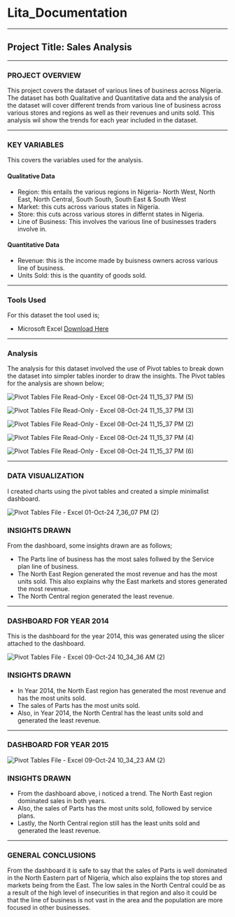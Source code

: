 # Lita_Documentation
---
## Project Title: Sales Analysis
---
### PROJECT OVERVIEW
This project covers the dataset of various lines of business across Nigeria. The dataset has both Qualitative and Quantitative data and the analysis of the dataset will cover different trends from various line of business across various stores and regions as well as their revenues and units sold. This analysis wil show the trends for each year included in the dataset.
***********
### KEY VARIABLES
This covers the variables used for the analysis. 
#### Qualitative Data
- Region: this entails the various regions in Nigeria- North West, North East, North Central, South South, South East & South West
- Market: this cuts across various states in Nigeria.
- Store: this cuts across various stores in differnt states in Nigeria.
- Line of Business: This involves the various line of businesses traders involve in.
####  Quantitative Data
-  Revenue: this is the income made by buisness owners across various line of business.
-  Units Sold: this is the quantity of goods sold.
---
### Tools Used 
For this dataset the tool used is;
- Microsoft Excel [Download Here](https://www.microsoft.com)
--- 
### Analysis
The analysis for this dataset involved the use of Pivot tables to break down the dataset into simpler tables inorder to draw the insights. The Pivot tables for the analysis are shown below;

![Pivot Tables File   Read-Only  - Excel 08-Oct-24 11_15_37 PM (5)](https://github.com/user-attachments/assets/e078604b-16df-4f95-89b1-9ae5faaf351d)

![Pivot Tables File   Read-Only  - Excel 08-Oct-24 11_15_37 PM (3)](https://github.com/user-attachments/assets/464d9eb7-83d5-4177-a1f3-7f02ddd363d7)

![Pivot Tables File   Read-Only  - Excel 08-Oct-24 11_15_37 PM (2)](https://github.com/user-attachments/assets/0dd933d2-088e-4de1-8e3b-5be5badf36b8)

![Pivot Tables File   Read-Only  - Excel 08-Oct-24 11_15_37 PM (4)](https://github.com/user-attachments/assets/fb75bb57-c2f7-41e2-aa79-33366d0adeab)

![Pivot Tables File   Read-Only  - Excel 08-Oct-24 11_15_37 PM (6)](https://github.com/user-attachments/assets/7415174d-2760-4cd9-b0d1-943247462d02)

---
### DATA VISUALIZATION
I created charts using the pivot tables and created a simple minimalist dashboard.

![Pivot Tables File - Excel 01-Oct-24 7_36_07 PM (2)](https://github.com/user-attachments/assets/5f408c22-4eea-4f73-bacb-23909acf4765)

### INSIGHTS DRAWN
From the dashboard, some insights drawn are as follows;
- The Parts line of business has the most sales follwed by the Service plan line of business.
- The North East Region generated the most revenue and has the most units sold. This also explains why the East markets and stores generated the most revenue.
- The North Central region generated the least revenue.
--- 
### DASHBOARD FOR YEAR 2014
This is the dashboard for the year 2014, this was generated using the slicer attached to the dashboard.

![Pivot Tables File - Excel 09-Oct-24 10_34_36 AM (2)](https://github.com/user-attachments/assets/5abb6941-da0b-4b14-af80-c2b30a35f8c2)

### INSIGHTS DRAWN
- In Year 2014, the North East region has generated the most revenue and has the most units sold.
- The sales of Parts has the most units sold.
- Also, in Year 2014, the North Central has the least units sold and generated the least revenue.
---
### DASHBOARD FOR YEAR 2015

![Pivot Tables File - Excel 09-Oct-24 10_34_23 AM (2)](https://github.com/user-attachments/assets/7c7c943c-b8a3-4843-b8ba-3076e7686dab)

### INSIGHTS DRAWN
- From the dashboard above, i noticed a trend. The North East region dominated sales in both years. 
- Also, the sales of Parts has the most units sold, followed by service plans.
- Lastly, the North Central region still has the least units sold and generated the least revenue.
----
### GENERAL CONCLUSIONS
From the dashboard it is safe to say that the sales of Parts is well dominated in the North Eastern part of Nigeria, which also explains the top stores and markets being from the East.
The low sales in the North Central could be as a result of the high level of insecurities in that region and also it could be that the line of business is not vast in the area and the population are more focused in other businesses.








